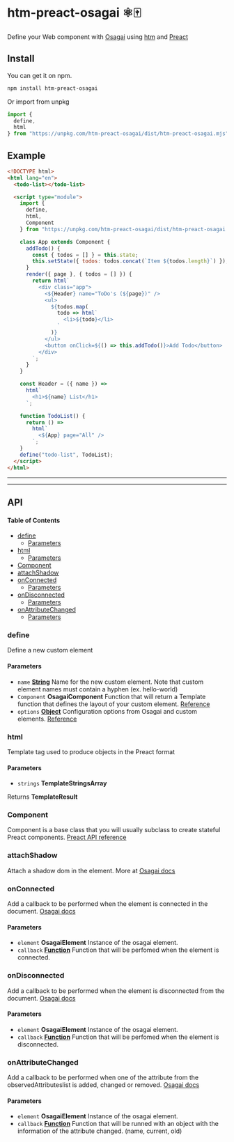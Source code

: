# htm-preact-osagai ⚛️🀄️

Define your Web component with [Osagai](http://osagai.js.org) using [htm](https://github.com/developit/htm) and [Preact](https://preactjs.com/)

## Install

You can get it on npm.

```sh
npm install htm-preact-osagai
```

Or import from unpkg

```js
import {
  define,
  html
} from "https://unpkg.com/htm-preact-osagai/dist/htm-preact-osagai.mjs";
```

## Example

```html
<!DOCTYPE html>
<html lang="en">
  <todo-list></todo-list>

  <script type="module">
    import {
      define,
      html,
      Component
    } from "https://unpkg.com/htm-preact-osagai/dist/htm-preact-osagai.mjs";

    class App extends Component {
      addTodo() {
        const { todos = [] } = this.state;
        this.setState({ todos: todos.concat(`Item ${todos.length}`) });
      }
      render({ page }, { todos = [] }) {
        return html`
          <div class="app">
            <${Header} name="ToDo's (${page})" />
            <ul>
              ${todos.map(
                todo => html`
                  <li>${todo}</li>
                `
              )}
            </ul>
            <button onClick=${() => this.addTodo()}>Add Todo</button>
          </div>
        `;
      }
    }

    const Header = ({ name }) =>
      html`
        <h1>${name} List</h1>
      `;

    function TodoList() {
      return () =>
        html`
          <${App} page="All" />
        `;
    }
    define("todo-list", TodoList);
  </script>
</html>
```

---

---

## API

<!-- Generated by documentation.js. Update this documentation by updating the source code. -->

#### Table of Contents

- [define](#define)
  - [Parameters](#parameters)
- [html](#html)
  - [Parameters](#parameters-1)
- [Component](#component)
- [attachShadow](#attachshadow)
- [onConnected](#onconnected)
  - [Parameters](#parameters-2)
- [onDisconnected](#ondisconnected)
  - [Parameters](#parameters-3)
- [onAttributeChanged](#onattributechanged)
  - [Parameters](#parameters-4)

### define

Define a new custom element

#### Parameters

- `name` **[String](https://developer.mozilla.org/docs/Web/JavaScript/Reference/Global_Objects/String)** Name for the new custom element. Note that custom element names must contain a hyphen (ex. hello-world)
- `Component` **OsagaiComponent** Function that will return a Template function that defines the layout of your custom element. [Reference](https://osagai.js.org/docs/api-reference/osagai/#overview)
- `options` **[Object](https://developer.mozilla.org/docs/Web/JavaScript/Reference/Global_Objects/Object)** Configuration options from Osagai and custom elements. [Reference](https://osagai.js.org/docs/api-reference/osagai/#define)

### html

Template tag used to produce objects in the Preact format

#### Parameters

- `strings` **TemplateStringsArray**

Returns **TemplateResult**

### Component

Component is a base class that you will usually subclass to create stateful Preact components.
[Preact API reference](https://preactjs.com/guide/api-reference)

### attachShadow

Attach a shadow dom in the element. More at [Osagai docs](https://osagai.js.org/docs/api-reference/dom/#attachShadow)

### onConnected

Add a callback to be performed when the element is connected in the document. [Osagai docs](https://osagai.js.org/docs/api-reference/lifecycles/#onConnected)

#### Parameters

- `element` **OsagaiElement** Instance of the osagai element.
- `callback` **[Function](https://developer.mozilla.org/docs/Web/JavaScript/Reference/Statements/function)** Function that will be perfomed when the element is connected.

### onDisconnected

Add a callback to be performed when the element is disconnected from the document. [Osagai docs](https://osagai.js.org/docs/api-reference/lifecycles/#onDisconnected)

#### Parameters

- `element` **OsagaiElement** Instance of the osagai element.
- `callback` **[Function](https://developer.mozilla.org/docs/Web/JavaScript/Reference/Statements/function)** Function that will be perfomed when the element is disconnected.

### onAttributeChanged

Add a callback to be performed when one of the attribute from the observedAttributeslist is added, changed or removed. [Osagai docs](https://osagai.js.org/docs/api-reference/lifecycles/#onAttributeChanged)

#### Parameters

- `element` **OsagaiElement** Instance of the osagai element.
- `callback` **[Function](https://developer.mozilla.org/docs/Web/JavaScript/Reference/Statements/function)** Function that will be runned with an object with the information of the attribute changed. (name, current, old)
